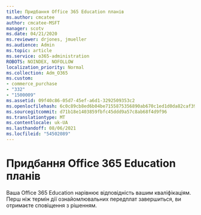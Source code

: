```yaml
---
title: Придбання Office 365 Education планів
ms.author: cmcatee
author: cmcatee-MSFT
manager: scotv
ms.date: 04/21/2020
ms.reviewer: drjones, jmueller
ms.audience: Admin
ms.topic: article
ms.service: o365-administration
ROBOTS: NOINDEX, NOFOLLOW
localization_priority: Normal
ms.collection: Adm_O365
ms.custom:
- commerce_purchase
- "332"
- "1500009"
ms.assetid: 09f40c86-05d7-45ef-a6d1-3292509353c2
ms.openlocfilehash: 6c0c89cb8ed6b04be7155875356890ab670c1ed1d0da82caf39775b560432961
ms.sourcegitcommit: d71b18e1403859fbfc45ddd9a57c8ab68f4d9f96
ms.translationtype: MT
ms.contentlocale: uk-UA
ms.lasthandoff: 08/06/2021
ms.locfileid: "54502089"
---
```

# <a name="how-to-purchase-office-365-education-plans"></a>Придбання Office 365 Education планів

Ваша Office 365 Education нарівнює відповідність вашим кваліфікаціям. Перш ніж термін дії ознайомлювальних передплат завершиться, ви отримаєте сповіщення з рішенням.